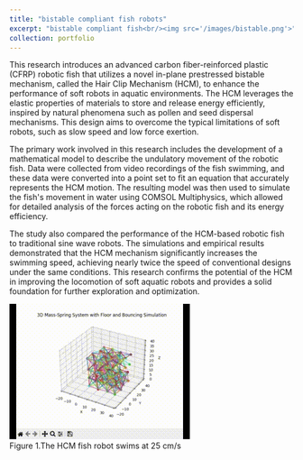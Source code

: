 ```yaml
---
title: "bistable compliant fish robots"
excerpt: "bistable compliant fish<br/><img src='/images/bistable.png'>"
collection: portfolio
---
```


This research introduces an advanced carbon fiber-reinforced plastic (CFRP) robotic fish that utilizes a novel in-plane prestressed bistable mechanism, called the Hair Clip Mechanism (HCM), to enhance the performance of soft robots in aquatic environments. The HCM leverages the elastic properties of materials to store and release energy efficiently, inspired by natural phenomena such as pollen and seed dispersal mechanisms. This design aims to overcome the typical limitations of soft robots, such as slow speed and low force exertion.

The primary work involved in this research includes the development of a mathematical model to describe the undulatory movement of the robotic fish. Data were collected from video recordings of the fish swimming, and these data were converted into a point set to fit an equation that accurately represents the HCM motion. The resulting model was then used to simulate the fish's movement in water using COMSOL Multiphysics, which allowed for detailed analysis of the forces acting on the robotic fish and its energy efficiency.

The study also compared the performance of the HCM-based robotic fish to traditional sine wave robots. The simulations and empirical results demonstrated that the HCM mechanism significantly increases the swimming speed, achieving nearly twice the speed of conventional designs under the same conditions. This research confirms the potential of the HCM in improving the locomotion of soft aquatic robots and provides a solid foundation for further exploration and optimization.


![Image](https://github.com/Luohongsuyu/Evolutionary-Alogrithm-Project/blob/main/Image/GIF1.gif)<br>
Figure 1.The HCM fish robot swims at 25 cm/s<br>
